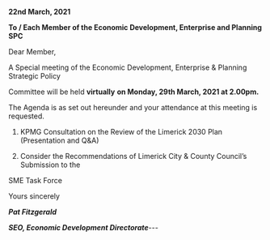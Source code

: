 **22nd March, 2021**

**To / Each Member of the Economic Development, Enterprise and Planning SPC**

Dear Member,

A Special meeting of the Economic Development, Enterprise & Planning Strategic Policy

Committee will be held **virtually** **on Monday, 29th March, 2021 at 2.00pm.**

The Agenda is as set out hereunder and your attendance at this meeting is requested.

1. KPMG Consultation on the Review of the Limerick 2030 Plan (Presentation and Q&A)

2. Consider the Recommendations of Limerick City & County Council’s Submission to the

SME Task Force

Yours sincerely

***Pat Fitzgerald***

***SEO, Economic Development Directorate***---
